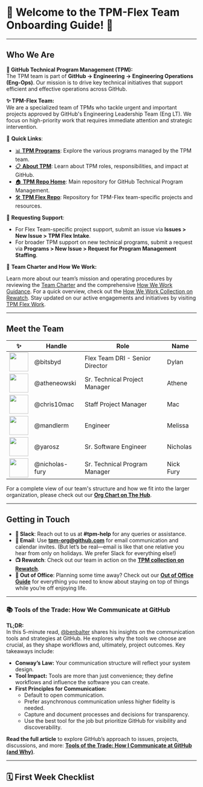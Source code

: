 # 🎉 Welcome to the TPM-Flex Team Onboarding Guide! 🎉

---

## Who We Are

**🚀 GitHub Technical Program Management (TPM):**  
The TPM team is part of **GitHub → Engineering → Engineering Operations (Eng-Ops)**. Our mission is to drive key technical initiatives that support efficient and effective operations across GitHub.

**✨ TPM-Flex Team:**  
We are a specialized team of TPMs who tackle urgent and important projects approved by GitHub's Engineering Leadership Team (Eng LT). We focus on high-priority work that requires immediate attention and strategic intervention.

🔗 **Quick Links**:
- [📊 **TPM Programs**](https://gh.io/tpm-programs): Explore the various programs managed by the TPM team.
- [📋 **About TPM**](https://gh.io/tpm-slides): Learn about TPM roles, responsibilities, and impact at GitHub.
- [🏠 **TPM Repo Home**](https://github.com/github/tpm?tab=readme-ov-file): Main repository for GitHub Technical Program Management.
- [🛠️ **TPM Flex Repo**](https://github.com/github/tpm-flex): Repository for TPM-Flex team-specific projects and resources.

💬 **Requesting Support**:
- For Flex Team-specific project support, submit an issue via **Issues > New Issue > TPM Flex Intake**.  
- For broader TPM support on new technical programs, submit a request via **Programs > New Issue > Request for Program Management Staffing**.

📜 **Team Charter and How We Work:**

Learn more about our team’s mission and operating procedures by reviewing the [Team Charter](#) and the comprehensive [How We Work Guidance](https://github.com/github/tpm/tree/main/how-we-work). For a quick overview, check out the [How We Work Collection on Rewatch](https://github.rewatch.com/collection/1950/how-we-work). Stay updated on our active engagements and initiatives by visiting [TPM Flex Work](https://gh.io/tpm-flex-work).

---

## Meet the Team

| ✨  | Handle | Role | Name |
| --- | --- | --- | --- |
| <img src="https://github.com/bitsbyd.png" height=50 width=50> | @bitsbyd | Flex Team DRI - Senior Director | Dylan |
| <img src="https://github.com/atheneowski.png" height=50 width=50> | @atheneowski | Sr. Technical Project Manager | Athene |
| <img src="https://github.com/chris10mac.png" height=50 width=50> | @chris10mac | Staff Project Manager | Mac |
| <img src="https://github.com/mandlerm.png" height=50 width=50> | @mandlerm | Engineer | Melissa |
| <img src="https://github.com/yarosz.png" height=50 width=50> | @yarosz | Sr. Software Engineer | Nicholas |
| <img src="https://github.com/nicholas-fury.png" height=50 width=50> | @nicholas-fury | Sr. Technical Program Manager | Nick Fury |



For a complete view of our team's structure and how we fit into the larger organization, please check out our [**Org Chart on The Hub**](https://thehub.github.com/org/?login=bitsbyd).


---

## Getting in Touch

- **💬 Slack**: Reach out to us at **#tpm-help** for any queries or assistance. 
- **📧 Email**: Use **tpm-org@github.com** for email communication and calendar invites. (But let’s be real—email is like that one relative you hear from only on holidays. We prefer Slack for everything else!)
- **📺 Rewatch**: Check out our team in action on the [**TPM collection on Rewatch**](https://github.rewatch.com/collection/22828/tpm).
- **🌴  Out of Office**: Planning some time away? Check out our [**Out of Office Guide**](https://github.com/github/tpm/blob/main/how-we-work/operations/out-of-office.md) for everything you need to know about staying on top of things while you’re off enjoying life.

---

### 📚 Tools of the Trade: How We Communicate at GitHub

**TL;DR:**  
In this 5-minute read, [@benbalter](https://github.com/benbalter) shares his insights on the communication tools and strategies at GitHub. He explores why the tools we choose are crucial, as they shape workflows and, ultimately, project outcomes. Key takeaways include:

- **Conway’s Law:** Your communication structure will reflect your system design.
- **Tool Impact:** Tools are more than just convenience; they define workflows and influence the software you can create.
- **First Principles for Communication:**
  - Default to open communication.
  - Prefer asynchronous communication unless higher fidelity is needed.
  - Capture and document processes and decisions for transparency.
  - Use the best tool for the job but prioritize GitHub for visibility and discoverability.

**Read the full article** to explore GitHub’s approach to issues, projects, discussions, and more: [**Tools of the Trade: How I Communicate at GitHub (and Why)**](https://ben.balter.com/2020/08/14/tools-of-the-trade/).


---

## 🗓️ First Week Checklist
